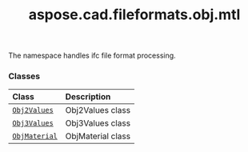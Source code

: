 ﻿---
title: aspose.cad.fileformats.obj.mtl
second_title: Aspose.CAD for Python via .NET API References
description: 
type: docs
weight: 10
url: /aspose.cad.fileformats.obj.mtl/
is_root: false
---

The namespace handles ifc file format processing.

### Classes
| Class | Description |
| :- | :- |
| [`Obj2Values`](/cad/python-net/aspose.cad.fileformats.obj.mtl/obj2values) | Obj2Values class |
| [`Obj3Values`](/cad/python-net/aspose.cad.fileformats.obj.mtl/obj3values) | Obj3Values class |
| [`ObjMaterial`](/cad/python-net/aspose.cad.fileformats.obj.mtl/objmaterial) | ObjMaterial class |


